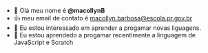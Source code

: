 - 👋 Olá meu nome é **@macollynB**
- :+1: meu email de contato é macollyn.barbosa@escola.pr.gov.br
-  👀 Eu estou interessado em aprender a progamar novas liguagens.
- 🌱 Eu estou aprendedo a progamar recentimente a linguagem de JavaScript e Scratch


<!---
macollynB/macollynB is a ✨ special ✨ repository because its `README.md` (this file) appears on your GitHub profile.
You can click the Preview link to take a look at your changes.
--->
